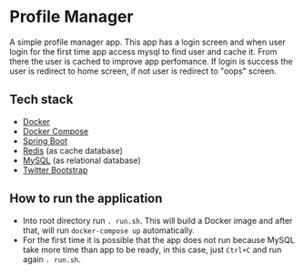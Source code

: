 # Profile Manager

A simple profile manager app. This app has a login screen and when user login for the first time app access mysql to find user and cache it. From there the user is cached to improve app perfomance. If login is success the user is redirect to home screen, if not user is redirect to "oops" screen.

## Tech stack

   * [Docker](https://www.docker.com/)
   * [Docker Compose](https://docs.docker.com/compose/)
   * [Spring Boot](https://projects.spring.io/spring-boot/)
   * [Redis](https://redis.io/) (as cache database)
   * [MySQL](https://www.mysql.com/) (as relational database)
   * [Twitter Bootstrap](http://getbootstrap.com/)
   
## How to run the application

   * Into root directory run `. run.sh`. This will build a Docker image and after that, will run `docker-compose up` automatically.
   * For the first time it is possible that the app does not run because MySQL take more time than app to be ready, in this case, just `Ctrl+C` and run again `. run.sh`.
   